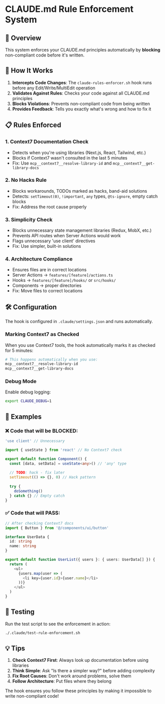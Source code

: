 # CLAUDE.md Rule Enforcement System

## 🎯 Overview

This system enforces your CLAUDE.md principles automatically by **blocking** non-compliant code before it's written.

## 🚀 How It Works

1. **Intercepts Code Changes**: The `claude-rules-enforcer.sh` hook runs before any Edit/Write/MultiEdit operation
2. **Validates Against Rules**: Checks your code against all CLAUDE.md principles
3. **Blocks Violations**: Prevents non-compliant code from being written
4. **Provides Feedback**: Tells you exactly what's wrong and how to fix it

## 📋 Rules Enforced

### 1. Context7 Documentation Check
- Detects when you're using libraries (Next.js, React, Tailwind, etc.)
- Blocks if Context7 wasn't consulted in the last 5 minutes
- Fix: Use `mcp__context7__resolve-library-id` and `mcp__context7__get-library-docs`

### 2. No Hacks Rule
- Blocks workarounds, TODOs marked as hacks, band-aid solutions
- Detects: `setTimeout(0)`, `!important`, `any` types, `@ts-ignore`, empty catch blocks
- Fix: Address the root cause properly

### 3. Simplicity Check
- Blocks unnecessary state management libraries (Redux, MobX, etc.)
- Prevents API routes when Server Actions would work
- Flags unnecessary 'use client' directives
- Fix: Use simpler, built-in solutions

### 4. Architecture Compliance
- Ensures files are in correct locations
- Server Actions → `features/[feature]/actions.ts`
- Hooks → `features/[feature]/hooks/` or `src/hooks/`
- Components → proper directories
- Fix: Move files to correct locations

## 🛠️ Configuration

The hook is configured in `.claude/settings.json` and runs automatically.

### Marking Context7 as Checked
When you use Context7 tools, the hook automatically marks it as checked for 5 minutes:
```bash
# This happens automatically when you use:
mcp__context7__resolve-library-id
mcp__context7__get-library-docs
```

### Debug Mode
Enable debug logging:
```bash
export CLAUDE_DEBUG=1
```

## 📝 Examples

### ❌ Code that will be BLOCKED:
```typescript
'use client' // Unnecessary

import { useState } from 'react' // No Context7 check

export default function Component() {
  const [data, setData] = useState<any>() // 'any' type
  
  // TODO: hack - fix later
  setTimeout(() => {}, 0) // Hack pattern
  
  try {
    doSomething()
  } catch {} // Empty catch
}
```

### ✅ Code that will PASS:
```typescript
// After checking Context7 docs
import { Button } from '@/components/ui/button'

interface UserData {
  id: string
  name: string
}

export default function UserList({ users }: { users: UserData[] }) {
  return (
    <ul>
      {users.map(user => (
        <li key={user.id}>{user.name}</li>
      ))}
    </ul>
  )
}
```

## 🧪 Testing

Run the test script to see the enforcement in action:
```bash
./.claude/test-rule-enforcement.sh
```

## 💡 Tips

1. **Check Context7 First**: Always look up documentation before using libraries
2. **Think Simple**: Ask "Is there a simpler way?" before adding complexity
3. **Fix Root Causes**: Don't work around problems, solve them
4. **Follow Architecture**: Put files where they belong

The hook ensures you follow these principles by making it impossible to write non-compliant code!